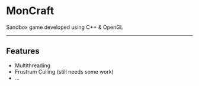 # MonCraft
Sandbox game developed using C++ &amp; OpenGL 
***

## Features
* Multithreading
* Frustrum Culling (still needs some work)
* ...
